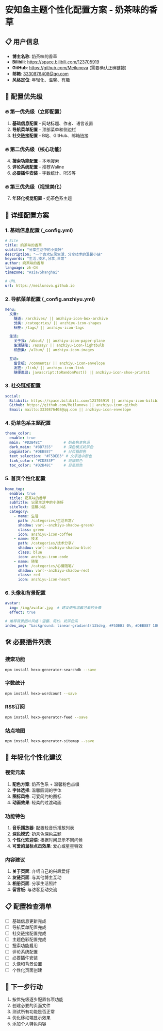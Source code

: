 # 安知鱼主题个性化配置方案 - 奶茶味的香草

## 📋 用户信息
- **博主名称**: 奶茶味的香草
- **Bilibili**: https://space.bilibili.com/123705919
- **GitHub**: https://github.com/Meilunova (需要确认正确链接)
- **邮箱**: 3330876408@qq.com
- **风格定位**: 年轻化、温馨、有趣

## 🎯 配置优先级

### 🔥 第一优先级（立即配置）
1. **基础信息配置** - 网站标题、作者、语言设置
2. **导航菜单配置** - 顶部菜单和侧边栏
3. **社交链接配置** - B站、GitHub、邮箱链接

### 🔥 第二优先级（核心功能）
4. **搜索功能配置** - 本地搜索
5. **评论系统配置** - 推荐Waline
6. **必要插件安装** - 字数统计、RSS等

### 🔥 第三优先级（视觉美化）
7. **年轻化视觉配置** - 奶茶色系主题

## 📝 详细配置方案

### 1. 基础信息配置 (_config.yml)

```yaml
# Site
title: 奶茶味的香草
subtitle: "分享生活中的小美好"
description: "一个喜欢记录生活、分享技术的温馨小站"
keywords: "生活,技术,分享,日常"
author: 奶茶味的香草
language: zh-CN
timezone: "Asia/Shanghai"

# URL
url: https://meilunova.github.io
```

### 2. 导航菜单配置 (_config.anzhiyu.yml)

```yaml
menu:
  文章:
    隧道: /archives/ || anzhiyu-icon-box-archive
    分类: /categories/ || anzhiyu-icon-shapes
    标签: /tags/ || anzhiyu-icon-tags

  生活:
    关于我: /about/ || anzhiyu-icon-paper-plane
    生活随笔: /essay/ || anzhiyu-icon-lightbulb
    相册集: /album/ || anzhiyu-icon-images

  互动:
    留言板: /comments/ || anzhiyu-icon-envelope
    友链: /link/ || anzhiyu-icon-link
    随便逛逛: javascript:toRandomPost() || anzhiyu-icon-shoe-prints1
```

### 3. 社交链接配置

```yaml
social:
  Bilibili: https://space.bilibili.com/123705919 || anzhiyu-icon-bilibili
  Github: https://github.com/Meilunova || anzhiyu-icon-github
  Email: mailto:3330876408@qq.com || anzhiyu-icon-envelope
```

### 4. 奶茶色系主题配置

```yaml
theme_color:
  enable: true
  main: "#D2B48C"          # 奶茶色主色调
  dark_main: "#8B7355"     # 深色模式奶茶色
  paginator: "#DEB887"     # 分页器颜色
  text_selection: "#F5DEB3" # 文字选中颜色
  link_color: "#CD853F"    # 链接颜色
  toc_color: "#D2B48C"     # 目录颜色
```

### 5. 首页个性化配置

```yaml
home_top:
  enable: true
  title: 奶茶味的香草
  subTitle: 记录生活中的小美好
  siteText: 温馨小站
  category:
    - name: 生活
      path: /categories/生活日常/
      shadow: var(--anzhiyu-shadow-green)
      class: green
      icon: anzhiyu-icon-coffee
    - name: 技术
      path: /categories/技术分享/
      shadow: var(--anzhiyu-shadow-blue)
      class: blue
      icon: anzhiyu-icon-code
    - name: 随笔
      path: /categories/心情随笔/
      shadow: var(--anzhiyu-shadow-red)
      class: red
      icon: anzhiyu-icon-heart
```

### 6. 头像和背景配置

```yaml
avatar:
  img: /img/avatar.jpg  # 建议使用温馨可爱的头像
  effect: true

# 推荐背景图片风格：温馨、简约、奶茶色系
index_img: "background: linear-gradient(135deg, #F5DEB3 0%, #DEB887 100%)"
```

## 🛠️ 必要插件列表

### 搜索功能
```bash
npm install hexo-generator-searchdb --save
```

### 字数统计
```bash
npm install hexo-wordcount --save
```

### RSS订阅
```bash
npm install hexo-generator-feed --save
```

### 站点地图
```bash
npm install hexo-generator-sitemap --save
```

## 🎨 年轻化个性化建议

### 视觉元素
1. **配色方案**: 奶茶色系 + 温馨粉色点缀
2. **字体选择**: 温馨圆润的字体
3. **图标风格**: 可爱简约的图标
4. **动画效果**: 轻柔的过渡动画

### 功能特色
1. **音乐播放器**: 配置轻音乐播放列表
2. **深色模式**: 奶茶色深色主题
3. **个性化欢迎语**: 根据时间显示不同问候
4. **可爱的鼠标点击效果**: 爱心或星星特效

### 内容建议
1. **关于页面**: 介绍自己的兴趣爱好
2. **友链页面**: 与其他博主互动
3. **相册页面**: 分享生活照片
4. **留言板**: 与访客互动交流

## 📋 配置检查清单

- [ ] 基础信息更新完成
- [ ] 导航菜单配置完成
- [ ] 社交链接配置完成
- [ ] 主题色彩配置完成
- [ ] 搜索功能启用
- [ ] 评论系统配置
- [ ] 必要插件安装
- [ ] 头像和背景设置
- [ ] 个性化页面创建

## 🚀 下一步行动

1. 按优先级逐步配置各项功能
2. 创建必要的页面文件
3. 测试所有功能是否正常
4. 优化移动端显示效果
5. 添加个人特色内容
